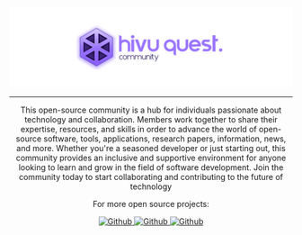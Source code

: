 ![hivu-banner](/assets/img/hivu-banner.png)

---

<div align="center">
  <p>This open-source community is a hub for individuals passionate about technology and collaboration. Members work together to share their expertise, resources, and skills in order to advance the world of open-source software, tools, applications, research papers, information, news, and more. Whether you're a seasoned developer or just starting out, this community provides an inclusive and supportive environment for anyone looking to learn and grow in the field of software development. Join the community today to start collaborating and contributing to the future of technology</p>
<div>

<div align="center">
  <p>For more open source projects:</p>
  <a href="https://github.com/hivuquest">
    <img src="https://img.shields.io/badge/Community-9b75ff?style=for-the-badge&logo=github&logoColor=white" alt="Github">
  </a>
  <a href="https://github.com/hivuquest-examinations">
    <img src="https://img.shields.io/badge/Examinations-08bb95?style=for-the-badge&logo=github&logoColor=white" alt="Github">
  </a>
   <a href="https://github.com/hivuquest-solutions">
    <img src="https://img.shields.io/badge/Solutions-f56060?style=for-the-badge&logo=github&logoColor=white" alt="Github">
  </a>
</div>

